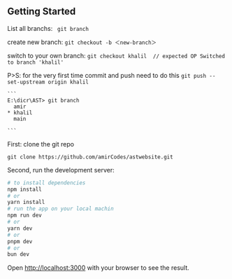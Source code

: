 

## Getting Started

List all branchs: ```  git branch  ``` 

create new branch:  ``` git checkout -b ＜new-branch＞ ```

switch to your own branch: ``` git checkout khalil  // expected OP Switched to branch 'khalil' ```

P>S: for the very first time commit and push need to do this `` git push --set-upstream origin khalil ``

`````
``` 
E:\dicr\AST> git branch 
  amir
* khalil
  main

```
`````

First: clone the git repo

``` git clone https://github.com/amirCodes/astwebsite.git ```

Second, run the development server:

```bash
# to install dependencies 
npm install 
# or
yarn install
# run the app on your local machin
npm run dev
# or
yarn dev
# or
pnpm dev
# or
bun dev
```

Open [http://localhost:3000](http://localhost:3000) with your browser to see the result.

